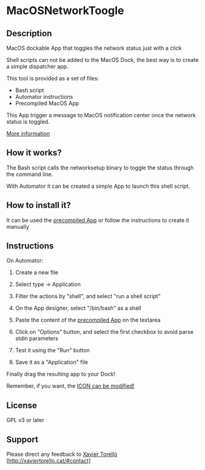 # MacOSNetworkToogle

## Description

MacOS dockable App that toggles the network status just with a click

Shell scripts can not be added to the MacOS Dock, the best way is to create a simple dispatcher app.

This tool is provided as a set of files:
* Bash script
* Automator instructions
* Precompiled MacOS App

This App trigger a message to MacOS notification center once the network status is toggled.

[More information](http://xaviertorello.cat/#portfolio "Xavier Torelló Porfolio")


## How it works?

The Bash script calls the networksetup binary to toggle the status through the command line.

With Automator it can be created a simple App to launch this shell script.


## How to install it?

It can be used the [precompiled App](https://github.com/XaviTorello/MacOS_NetworkToggle/NetworkToggle.sh "Network toggle script") or follow the instructions to create it manually


## Instructions 

On Automator:
1. Create a new file

2. Select type -> Application

3. Filter the actions by "shell", and select "run a shell script"

4. On the App designer, select "/bin/bash" as a shell

5. Paste the content of the [precompiled App](https://github.com/XaviTorello/MacOSNetworkToogle/NetworkToggle.sh "Network toggle script") on the textarea

6. Click on "Options" button, and select the first checkbox to avoid parse stdin parameters

7. Test it using the "Run" button

8. Save it as a "Application" file

Finally drag the resulting app to your Dock!

Remember, if you want, the [ICON can be modified!](https://support.apple.com/kb/PH13922?locale=en_US)


## License

GPL v3 or later


## Support

Please direct any feedback to [Xavier Torelló](http://xaviertorello.cat "Xavier Torelló") [http://xaviertorello.cat/#contact]
